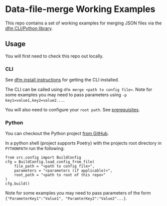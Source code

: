 # Data-file-merge Working Examples
This repo contains a set of working examples for merging JSON files via the [dfm CLI/Python library](https://github.com/ServerlessSam/data-file-merge).

## Usage

You will first need to check this repo out locally.
### CLI
See [dfm install instructions](https://github.com/ServerlessSam/data-file-merge/wiki/Installation) for getting the CLI installed.

The CLI can be called using `dfm merge <path to config file>`. Note for some examples you may need to pass parameters using `-p key1=value1,key2=value2...`.

You will also need to configure your `root path`. See [prerequisites](https://github.com/ServerlessSam/data-file-merge/wiki/Usage#prerequisites).

### Python
You can checkout the Python project [from GitHub](https://github.com/ServerlessSam/data-file-merge).

In a python shell (project supports Poetry) with the projects root directory in `PYTHONPATH` run the following:
```
from src.config import BuildConfig
cfg = BuildConfig.load_config_from_file(
    file_path = "<path to config file>",
    parameters = "<parameters (if applicable)>",
    root_path = "<path to root of this repo>"
)
cfg.build()
```
Note for some examples you may need to pass parameters of the form `{"ParameterKey1":"Value1", "ParamterKey2":"Value2"...}`.
